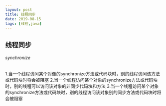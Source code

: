 ```yaml
---
layout: post
title: 线程同步
date: 2019-08-15
tags: [线程,java]
---
```


线程同步
----

###### synchronize

1.当一个线程访问某个对像的synchronize方法或代码块时，别的线程访问该方法或代码块时将会被阻塞
2.当一个线程访问某个对象的synchronize方法或代码块时，别的线程可以访问该对象的非同步代码块和方法
3.当一个线程访问某个对象的synchronize方法或代码块时，别的线程访问该对象别的同步方法或代码块时将会被阻塞

